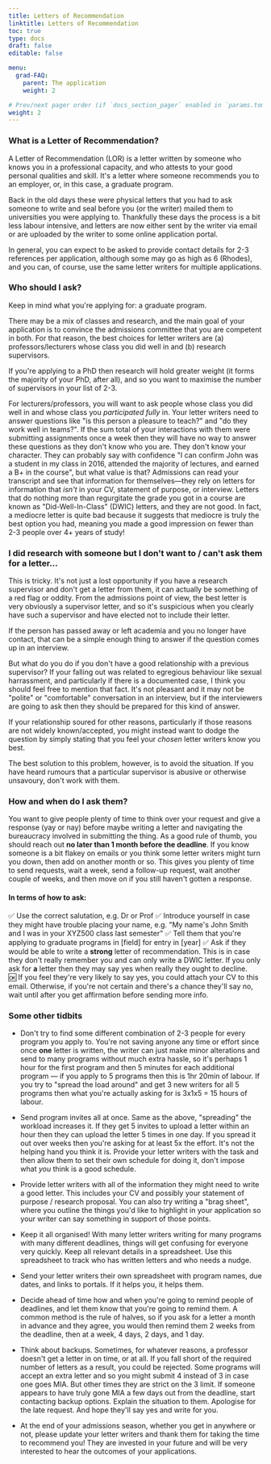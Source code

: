 ```yaml
---
title: Letters of Recommendation
linktitle: Letters of Recommendation
toc: true
type: docs
draft: false
editable: false

menu:
  grad-FAQ:
    parent: The application
    weight: 2

# Prev/next pager order (if `docs_section_pager` enabled in `params.toml`)
weight: 2
---
```


### What is a Letter of Recommendation?

A Letter of Recommendation (LOR) is a letter written by someone who knows you in a professional capacity, and who attests to your good personal qualities and skill. It's a letter where someone recommends you to an employer, or, in this case, a graduate program.

Back in the old days these were physical letters that you had to ask someone to write and seal before you (or the writer) mailed them to universities you were applying to. Thankfully these days the process is a bit less labour intensive, and letters are now either sent by the writer via email or are uploaded by the writer to some online application portal.

In general, you can expect to be asked to provide contact details for 2-3 references per application, although some may go as high as 6 (Rhodes), and you can, of course, use the same letter writers for multiple applications.

### Who should I ask?

Keep in mind what you're applying for: a graduate program.

There may be a mix of classes and research, and the main goal of your application is to convince the admissions committee that you are competent in both. For that reason, the best choices for letter writers are (a) professors/lecturers whose class you did well in and (b) research supervisors.

If you're applying to a PhD then research will hold greater weight (it forms the majority of your PhD, after all), and so you want to maximise the number of supervisors in your list of 2-3. 

For lecturers/professors, you will want to ask people whose class you did well in and whose class you _participated fully_ in. Your letter writers need to answer questions like "is this person a pleasure to teach?" and "do they work well in teams?". If the sum total of your interactions with them were submitting assignments once a week then they will have no way to answer these questions as they don't know who you are. They don't know your character. They can probably say with confidence "I can confirm John was a student in my class in 2016, attended the majority of lectures, and earned a B+ in the course", but what value is that? Admissions can read your transcript and see that information for themselves—they rely on letters for information that _isn't_ in your CV, statement of purpose, or interview. Letters that do nothing more than regurgitate the grade you got in a course are known as "Did-Well-In-Class" (DWIC) letters, and they are not good. In fact, a mediocre letter is quite bad because it suggests that mediocre is truly the best option you had, meaning you made a good impression on fewer than 2-3 people over 4+ years of study! 

### I did research with someone but I don't want to / can't ask them for a letter...

This is tricky. It's not just a lost opportunity if you have a research supervisor and don't get a letter from them, it can actually be something of a red flag or oddity. From the admissions point of view, the best letter is very obviously a supervisor letter, and so it's suspicious when you clearly have such a supervisor and have elected not to include their letter.

If the person has passed away or left academia and you no longer have contact, that can be a simple enough thing to answer if the question comes up in an interview. 

But what do you do if you don't have a good relationship with a previous supervisor? If your falling out was related to egregious behaviour like sexual harrassment, and particularly if there is a documented case, I think you should feel free to mention that fact. It's not pleasant and it may not be "polite" or "comfortable" conversation in an interview, but if the interviewers are going to ask then they should be prepared for this kind of answer.

If your relationship soured for other reasons, particularly if those reasons are not widely known/accepted, you might instead want to dodge the question by simply stating that you feel your _chosen_ letter writers know you best.

The best solution to this problem, however, is to avoid the situation. If you have heard rumours that a particular supervisor is abusive or otherwise unsavoury, don't work with them. 

### How and when do I ask them?

You want to give people plenty of time to think over your request and give a response (yay or nay) before maybe writing a letter and navigating the bureaucracy involved in submitting the thing. As a good rule of thumb, you should reach out **no later than 1 month before the deadline**. If you know someone is a bit flakey on emails or you think some letter writers might turn you down, then add on another month or so. This gives you plenty of time to send requests, wait a week, send a follow-up request, wait another couple of weeks, and then move on if you still haven't gotten a response.

#### In terms of how to ask:  

✅ Use the correct salutation, e.g. Dr or Prof
✅ Introduce yourself in case they might have trouble placing your name, e.g. "My name's John Smith and I was in your XYZ500 class last semester"
✅ Tell them that you're applying to graduate programs in [field] for entry in [year]
✅ Ask if they would be able to write a **strong** letter of recommendation. This is in case they don't really remember you and can only write a DWIC letter. If you only ask for **a** letter then they may say yes when really they ought to decline.  
🆗 If you feel they're very likely to say yes, you could attach your CV to this email. Otherwise, if you're not certain and there's a chance they'll say no, wait until after you get affirmation before sending more info.

### Some other tidbits

 - Don't try to find some different combination of 2-3 people for every program you apply to. You're not saving anyone any time or effort since once **one** letter is written, the writer can just make minor alterations and send to many programs without much extra hassle, so it's perhaps 1 hour for the first program and then 5 minutes for each additional program — if you apply to 5 programs then this is 1hr 20min of labour. If you try to "spread the load around" and get 3 new writers for all 5 programs then what you're actually asking for is 3x1x5 = 15 hours of labour.
 
 - Send program invites all at once. Same as the above, "spreading" the workload increases it. If they get 5 invites to upload a letter within an hour then they can upload the letter 5 times in one day. If you spread it out over weeks then you're asking for at least 5x the effort. It's not the helping hand you think it is. Provide your letter writers with the task and then allow them to set their own schedule for doing it, don't impose what _you_ think is a good schedule.
 
 - Provide letter writers with all of the information they might need to write a good letter. This includes your CV and possibly your statement of purpose / research proposal. You can also try writing a "brag sheet", where you outline the things you'd like to highlight in your application so your writer can say something in support of those points.
 
 - Keep it all organised! With many letter writers writing for many programs with many different deadlines, things will get confusing for everyone very quickly. Keep all relevant details in a spreadsheet. Use this spreadsheet to track who has written letters and who needs a nudge.
 
 - Send your letter writers their own spreadsheet with program names, due dates, and links to portals. If it helps you, it helps them.
 
 - Decide ahead of time how and when you're going to remind people of deadlines, and let them know that you're going to remind them. A common method is the rule of halves, so if you ask for a letter a month in advance and they agree, you would then remind them 2 weeks from the deadline, then at a week, 4 days, 2 days, and 1 day.
 
 - Think about backups. Sometimes, for whatever reasons, a professor doesn't get a letter in on time, or at all. If you fall short of the required number of letters as a result, you could be rejected. Some programs will accept an extra letter and so you might submit 4 instead of 3 in case one goes MIA. But other times they are strict on the 3 limit. If someone appears to have truly gone MIA a few days out from the deadline, start contacting backup options. Explain the situation to them. Apologise for the late request. And hope they'll say yes and write for you.

 - At the end of your admissions season, whether you get in anywhere or not, please update your letter writers and thank them for taking the time to recommend you! They are invested in your future and will be very interested to hear the outcomes of your applications.
